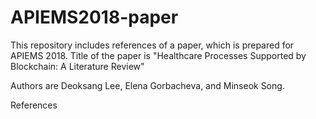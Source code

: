 # APIEMS2018-paper
This repository includes references of a paper, which is prepared for APIEMS 2018.
Title of the paper is "Healthcare Processes Supported by Blockchain: A Literature Review"

Authors are Deoksang Lee, Elena Gorbacheva, and Minseok Song.

References


